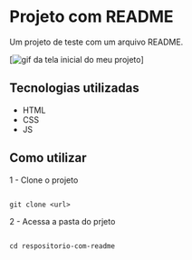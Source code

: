 # Projeto com README

Um projeto de teste com um arquivo README.

[<img src="./tela.gif" alt="gif da tela inicial do meu projeto">]

## Tecnologias utilizadas
- HTML
- CSS
- JS

## Como utilizar

1 - Clone o projeto
```

git clone <url>

```

2 - Acessa a pasta do prjeto
```

cd respositorio-com-readme

```